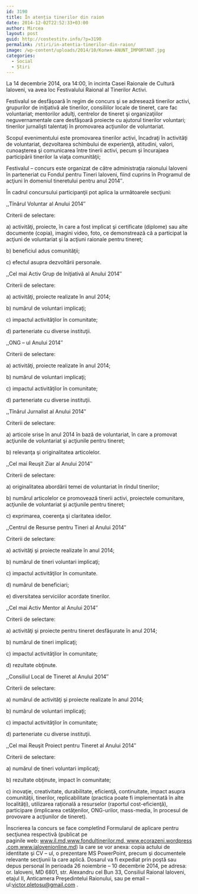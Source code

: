 ```yaml
---
id: 3190
title: În atenția tinerilor din raion
date: 2014-12-02T22:52:33+03:00
author: Mircea
layout: post
guid: http://costestitv.info/?p=3190
permalink: /stiri/in-atentia-tinerilor-din-raion/
image: /wp-content/uploads/2014/10/Копия-ANUNT_IMPORTANT.jpg
categories:
  - Social
  - Știri
---
```

La 14 decembrie 2014, ora 14:00, în incinta Casei Raionale de Cultură Ialoveni, va avea loc Festivalului Raional al Tinerilor Activi.<!--more-->

Festivalul se desfăşoară în regim de concurs şi se adresează tinerilor activi, grupurilor de iniţiativă ale tinerilor, consiliilor locale de tineret, care fac voluntariat; mentorilor adulţi, centrelor de tineret şi organizaţiilor neguvernamentale care desfăşoară proiecte cu ajutorul tinerilor voluntari; tinerilor jurnalişti talentaţi în promovarea acţiunilor de voluntariat.

Scopul evenimentului este promovarea tinerilor activi, încadraţi în activităţi de voluntariat, dezvoltarea schimbului de experienţă, atitudini, valori, cunoaşterea şi comunicarea între tinerii activi, pecum și încurajaea participării tinerilor la viaţa comunităţii;

Festivalul – concurs este organizat de către administraţia raionului Ialoveni în parteneriat cu Fondul pentru Tineri Ialoveni, fiind cuprins în Programul de acţiuni în domeniul tineretului pentru anul 2014&#8243;.

În cadrul concursului participanţii pot aplica la următoarele secţiuni:

,,Tînărul Voluntar al Anului 2014&#8243;

Criterii de selectare:

a) activităţi, proiecte, în care a fost implicat şi certificate (diplome) sau alte documente (copia), imagini video, foto, ce demonstrează că a participat la acţiuni de voluntariat şi la acţiuni raionale pentru tineret;

b) beneficiul adus comunităţii;

c) efectul asupra dezvoltării personale.

,,Cel mai Activ Grup de Iniţiativă al Anului 2014&#8243;

Criterii de selectare:

a) activităţi, proiecte realizate în anul 2014;

b) numărul de voluntari implicaţi;

c) impactul activităţilor în comunitate;

d) parteneriate cu diverse instituţii.

,,ONG – ul Anului 2014&#8243;

Criterii de selectare:

a) activităţi, proiecte realizate în anul 2014;

b) numărul de voluntari implicaţi;

c) impactul activităţilor în comunitate;

d) parteneriate cu diverse instituţii.

,,Tînărul Jurnalist al Anului 2014&#8243;

Criterii de selectare:

a) articole srise în anul 2014 în bază de voluntariat, în care a promovat acţiunile de voluntariat şi acţiunile pentru tineret;

b) relevanţa şi originalitatea articolelor.

,,Cel mai Reuşit Ziar al Anului 2014&#8243;

Criterii de selectare:

a) originalitatea abordării temei de voluntariat în rîndul tinerilor;

b) numărul articolelor ce promovează tinerii activi, proiectele comunitare, acţiunile de voluntariat şi acţiunile pentru tineret;

c) exprimarea, coerenţa şi claritatea ideilor.

,,Centrul de Resurse pentru Tineri al Anului 2014&#8243;

Criterii de selectare:

a) activităţi şi proiecte realizate în anul 2014;

b) numărul de tineri voluntari implicaţi;

c) impactul activităţilor în comunitate.

d) numărul de beneficiari;

e) diversitatea serviciilor acordate tinerilor.

,,Cel mai Activ Mentor al Anului 2014&#8243;

Criterii de selectare:

a) activităţi şi proiecte pentru tineret desfăşurate în anul 2014;

b) numărul de tineri implicaţi;

c) impactul activităţilor în comunitate;

d) rezultate obţinute.

,,Consiliul Local de Tineret al Anului 2014&#8243;

Criterii de selectare:

a) numărul de activităţi şi proiecte realizate în anul 2014;

b) numărul de voluntari implicaţi;

c) impactul activităţilor în comunitate;

d) parteneriate cu diverse instituţii.

,,Cel mai Reuşit Proiect pentru Tineret al Anului 2014&#8243;

Criterii de selectare:

a) numărul de tineri voluntari implicaţi;

b) rezultate obţinute, impact în comunitate;

c) inovaţie, creativitate, durabilitate, eficienţă, continuitate, impact asupra comunităţii, tinerilor, replicabilitate (practica poate fi implementată în alte localităţi), utilizarea raţională a resurselor (raportul cost-eficienţă), participare (implicarea cetăţenilor, ONG-urilor, mass-media, în procesul de provovare a acţiunilor de tineret).

Înscrierea la concurs se face completînd Formularul de aplicare pentru secţiunea respectivă (publicat pe paginile web: www.il.md,www.fondultinerilor.md, www.ecorazeni.wordpress.com,www.ialovenionline.md) la care se vor anexa: copia actului de identitate şi CV – ul, o prezentare MS PowerPoint, precum şi documentele relevante secţiunii la care aplică. Dosarul va fi expediat prin poştă sau depus personal în perioada 26 noiembrie – 10 decembrie 2014, pe adresa: or. Ialoveni, MD 6801, str. Alexandru cel Bun 33, Consiliul Raional Ialoveni, etajul II, Anticamera Preşedintelui Raionului, sau pe email – ul:<victor.pletosu@gmail.com> .

&nbsp;
